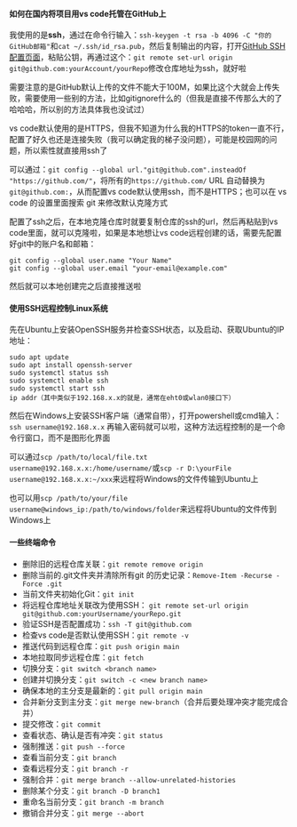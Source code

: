 #### 如何在国内将项目用vs code托管在GitHub上
我使用的是**ssh**，通过在命令行输入：`ssh-keygen -t rsa -b 4096 -C "你的GitHub邮箱"`和`cat ~/.ssh/id_rsa.pub`，然后复制输出的内容，打开[GitHub SSH配置页面](https://github.com/settings/keys)，粘贴公钥，再通过这个：`git remote set-url origin git@github.com:yourAccount/yourRepo`修改仓库地址为ssh，就好啦

需要注意的是GitHub默认上传的文件不能大于100M，如果比这个大就会上传失败，需要使用一些别的方法，比如gitignore什么的（但我是直接不传那么大的了哈哈哈，所以别的方法具体我也没试过）

vs code默认使用的是HTTPS，但我不知道为什么我的HTTPS的token一直不行，配置了好久也还是连接失败（我可以确定我的梯子没问题），可能是校园网的问题，所以索性就直接用ssh了

可以通过：`git config --global url."git@github.com".insteadOf "https://github.com/"`，将所有的`https://github.com/` URL 自动替换为 `git@github.com:`，从而配置vs code默认使用ssh，而不是HTTPS；也可以在 vs code 的设置里面搜索 git 来修改默认克隆方式

配置了ssh之后，在本地克隆仓库时就要复制仓库的ssh的url，然后再粘贴到vs code里面，就可以克隆啦，如果是本地想让vs code远程创建的话，需要先配置好git中的账户名和邮箱：

    git config --global user.name "Your Name"
    git config --global user.email "your-email@example.com"

然后就可以本地创建完之后直接推送啦
#### 使用SSH远程控制Linux系统
先在Ubuntu上安装OpenSSH服务并检查SSH状态，以及启动、获取Ubuntu的IP地址：

    sudo apt update
    sudo apt install openssh-server
    sudo systemctl status ssh
    sudo systemctl enable ssh
    sudo systemctl start ssh
    ip addr（其中类似于192.168.x.x的就是，通常在eht0或wlan0接口下）

然后在Windows上安装SSH客户端（通常自带），打开powershell或cmd输入：
`ssh username@192.168.x.x`
再输入密码就可以啦，这种方法远程控制的是一个命令行窗口，而不是图形化界面

可以通过`scp /path/to/local/file.txt username@192.168.x.x:/home/username/`或`scp -r D:\yourFile username@192.168.x.x:~/xxx`来远程将Windows的文件传输到Ubuntu上

也可以用`scp /path/to/your/file username@windows_ip:/path/to/windows/folder`来远程将Ubuntu的文件传到Windows上
#### 一些终端命令
* 删除旧的远程仓库关联：`git remote remove origin`
* 删除当前的.git文件夹并清除所有git 的历史记录：`Remove-Item -Recurse -Force .git`
* 当前文件夹初始化Git：`git init`
* 将远程仓库地址关联改为使用SSH：
`git remote set-url origin git@github.com:yourUsername/yourRepo.git`
* 验证SSH是否配置成功：`ssh -T git@github.com`
* 检查vs code是否默认使用SSH：`git remote -v`
* 推送代码到远程仓库：`git push origin main`
* 本地拉取同步远程仓库：`git fetch`
* 切换分支：`git switch <branch name>`
* 创建并切换分支：`git switch -c <new branch name>`
* 确保本地的主分支是最新的：`git pull origin main`
* 合并新分支到主分支：`git merge new-branch`（合并后要处理冲突才能完成合并）
* 提交修改：`git commit`
* 查看状态、确认是否有冲突：`git status`
* 强制推送：`git push --force`
* 查看当前分支：`git branch`
* 查看远程分支：`git branch -r`
* 强制合并：`git merge branch --allow-unrelated-histories`
* 删除某个分支：`git branch -D branch1`
* 重命名当前分支：`git branch -m branch`
* 撤销合并分支：`git merge --abort`